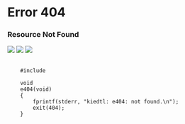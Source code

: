 <link rel="stylesheet" href="https://cdnjs.cloudflare.com/ajax/libs/prism/1.15.0/themes/prism.min.css" />
<script src="https://cdnjs.cloudflare.com/ajax/libs/prism/1.15.0/prism.min.js"></script>
<script src="https://cdnjs.cloudflare.com/ajax/libs/prism/1.15.0/components/prism-c.min.js"></script>
<script src="https://cdnjs.cloudflare.com/ajax/libs/prism/1.15.0/components/prism-css.min.js"></script>

# Error 404
### Resource Not Found

<p>
  <img src="https://img.shields.io/badge/error-404-red.svg" style="display:inline;">
  <img src="https://img.shields.io/badge/page-not%20found-orange.svg" style="display:inline;">
  <a href="/">
    <img src="https://img.shields.io/badge/go-home-blue.svg" style="display:inline;">
  </a>
</p>

<pre>
  <code class="language-c">
	#include <stdio.h>
	
	void
	e404(void)
	{
		fprintf(stderr, "kiedtl: e404: not found.\n");
		exit(404);
	}
  </code>
</pre>
